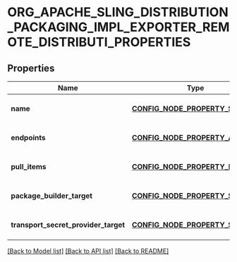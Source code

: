 # ORG_APACHE_SLING_DISTRIBUTION_PACKAGING_IMPL_EXPORTER_REMOTE_DISTRIBUTI_PROPERTIES

## Properties
Name | Type | Description | Notes
------------ | ------------- | ------------- | -------------
**name** | [**CONFIG_NODE_PROPERTY_STRING**](configNodePropertyString.md) |  | [optional] [default to null]
**endpoints** | [**CONFIG_NODE_PROPERTY_ARRAY**](configNodePropertyArray.md) |  | [optional] [default to null]
**pull_items** | [**CONFIG_NODE_PROPERTY_INTEGER**](configNodePropertyInteger.md) |  | [optional] [default to null]
**package_builder_target** | [**CONFIG_NODE_PROPERTY_STRING**](configNodePropertyString.md) |  | [optional] [default to null]
**transport_secret_provider_target** | [**CONFIG_NODE_PROPERTY_STRING**](configNodePropertyString.md) |  | [optional] [default to null]

[[Back to Model list]](../README.md#documentation-for-models) [[Back to API list]](../README.md#documentation-for-api-endpoints) [[Back to README]](../README.md)


